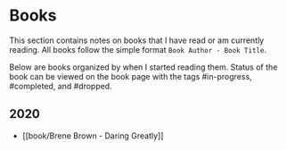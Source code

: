 # Books
This section contains notes on books that I have read or am currently reading. All books follow the simple format `Book Author - Book Title`.

Below are books organized by when I started reading them. Status of the book can be viewed on the book page with the tags #in-progress, #completed, and #dropped.

## 2020
- [[book/Brene Brown - Daring Greatly]]